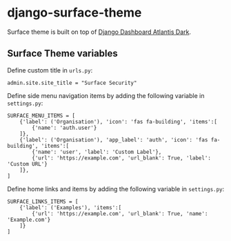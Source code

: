 # django-surface-theme

Surface theme is built on top of [Django Dashboard Atlantis Dark](https://appseed.us/admin-dashboards/django-dashboard-atlantis-dark).

## Surface Theme variables

Define custom title in `urls.py`:
```
admin.site.site_title = "Surface Security"
```

Define side menu navigation items by adding the following variable in `settings.py`:
```
SURFACE_MENU_ITEMS = [
    {'label': ('Organisation'), 'icon': 'fas fa-building', 'items':[
        {'name': 'auth.user'}
    ]},
    {'label': ('Organisation'), 'app_label': 'auth', 'icon': 'fas fa-building', 'items':[
        {'name': 'user', 'label': 'Custom Label'},
        {'url': 'https://example.com', 'url_blank': True, 'label': 'Custom URL'}
    ]},
]
```

Define home links and items by adding the following variable in `settings.py`:
```
SURFACE_LINKS_ITEMS = [
    {'label': ('Examples'), 'items':[
        {'url': 'https://example.com', 'url_blank': True, 'name': 'Example.com'}
    ]}
]
```
